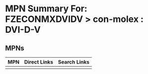 



# MPN Summary For: FZECONMXDVIDV > con-molex : DVI-D-V

## MPNs
  

|MPN|Direct Links|Search Links|
| :--- | :--- | :--- |
||||

